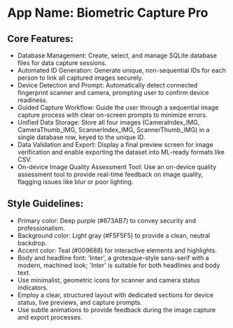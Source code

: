 # **App Name**: Biometric Capture Pro

## Core Features:

- Database Management: Create, select, and manage SQLite database files for data capture sessions.
- Automated ID Generation: Generate unique, non-sequential IDs for each person to link all captured images securely.
- Device Detection and Prompt: Automatically detect connected fingerprint scanner and camera, prompting user to confirm device readiness.
- Guided Capture Workflow: Guide the user through a sequential image capture process with clear on-screen prompts to minimize errors.
- Unified Data Storage: Store all four images (CameraIndex_IMG, CameraThumb_IMG, ScannerIndex_IMG, ScannerThumb_IMG) in a single database row, keyed to the unique ID.
- Data Validation and Export: Display a final preview screen for image verification and enable exporting the dataset into ML-ready formats like CSV.
- On-device Image Quality Assessment Tool: Use an on-device quality assessment tool to provide real-time feedback on image quality, flagging issues like blur or poor lighting.

## Style Guidelines:

- Primary color: Deep purple (#673AB7) to convey security and professionalism.
- Background color: Light gray (#F5F5F5) to provide a clean, neutral backdrop.
- Accent color: Teal (#009688) for interactive elements and highlights.
- Body and headline font: 'Inter', a grotesque-style sans-serif with a modern, machined look; 'Inter' is suitable for both headlines and body text.
- Use minimalist, geometric icons for scanner and camera status indicators.
- Employ a clear, structured layout with dedicated sections for device status, live previews, and capture prompts.
- Use subtle animations to provide feedback during the image capture and export processes.